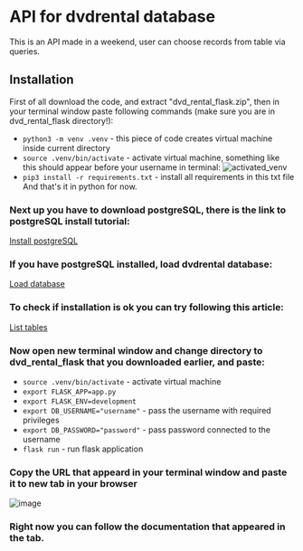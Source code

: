 
# API for dvdrental database

This is an API made in a weekend, user can choose records from table via queries.

## Installation 

First of all download the code, and extract "dvd_rental_flask.zip", then in your terminal window paste following commands (make sure you are in dvd_rental_flask directory!):

- `python3 -m venv .venv` - this piece of code creates virtual machine inside current directory
- `source .venv/bin/activate` - activate virtual machine, something like this should appear before your username in terminal:
![activated_venv](https://user-images.githubusercontent.com/96385701/182427011-c1acecfd-726f-49cc-ab50-ae4e25199bed.png)
- `pip3 install -r requirements.txt` - install all requirements in this txt file
And that's it in python for now.

### Next up you have to download postgreSQL, there is the link to postgreSQL install tutorial:

[Install postgreSQL](https://www.postgresqltutorial.com/postgresql-getting-started/install-postgresql/)

### If you have postgreSQL installed, load dvdrental database:

[Load database](https://www.postgresqltutorial.com/postgresql-getting-started/load-postgresql-sample-database/)

### To check if installation is ok you can try following this article:

[List tables](https://www.educba.com/postgresql-list-tables/)

### Now open new terminal window and change directory to dvd_rental_flask that you downloaded earlier, and paste:
- `source .venv/bin/activate` - activate virtual machine
- `export FLASK_APP=app.py`
- `export FLASK_ENV=development`
- `export DB_USERNAME="username"` - pass the username with required privileges
- `export DB_PASSWORD="password"` - pass password connected to the username 
- `flask run` - run flask application

### Copy the URL that appeard in your terminal window and paste it to new tab in your browser

![image](https://user-images.githubusercontent.com/96385701/182358039-92a6ee57-9ad9-45e1-affd-61dff6e811d2.png)

### Right now you can follow the **documentation** that appeared in the tab.

